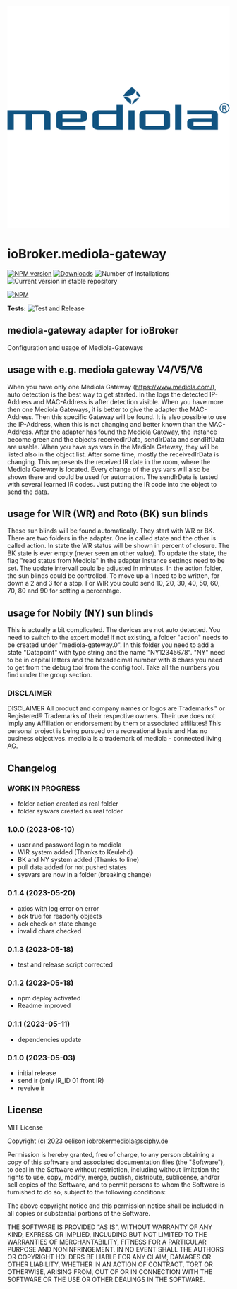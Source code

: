 ![Logo](admin/mediola-gateway.png)

# ioBroker.mediola-gateway

[![NPM version](https://img.shields.io/npm/v/iobroker.mediola-gateway.svg)](https://www.npmjs.com/package/iobroker.mediola-gateway)
[![Downloads](https://img.shields.io/npm/dm/iobroker.mediola-gateway.svg)](https://www.npmjs.com/package/iobroker.mediola-gateway)
![Number of Installations](https://iobroker.live/badges/mediola-gateway-installed.svg)
![Current version in stable repository](https://iobroker.live/badges/mediola-gateway-stable.svg)

[![NPM](https://nodei.co/npm/iobroker.mediola-gateway.png?downloads=true)](https://nodei.co/npm/iobroker.mediola-gateway/)

**Tests:** ![Test and Release](https://github.com/oelison/ioBroker.mediola-gateway/workflows/Test%20and%20Release/badge.svg)

## mediola-gateway adapter for ioBroker

Configuration and usage of Mediola-Gateways

## usage with e.g. mediola gateway V4/V5/V6

When you have only one Mediola Gateway (https://www.mediola.com/), auto detection is the best way to get started. In the logs the detected IP-Address and MAC-Address is after detection visible. When you have more then one Mediola Gateways, it is better to give the adapter the MAC-Address. Then this specific Gateway will be found. It is also possible to use the IP-Address, when this is not changing and better known than the MAC-Address.
After the adapter has found the Mediola Gateway, the instance become green and the objects receivedIrData, sendIrData and sendRfData are usable. When you have sys vars in the Mediola Gateway, they will be listed also in the object list. After some time, mostly the receivedIrData is changing. This represents the received IR date in the room, where the Mediola Gateway is located.
Every change of the sys vars will also be shown there and could be used for automation.
The sendIrData is tested with several learned IR codes. Just putting the IR code into the object to send the data.

## usage for WIR (WR) and Roto (BK) sun blinds

These sun blinds will be found automatically. They start with WR or BK. There are two folders in the adapter. One is called state and the other is called action.
In state the WR status will be shown in percent of closure. The BK state is ever empty (never seen an other value). To update the state, the flag "read status from Mediola" in the adapter instance settings need to be set. The update intervall could be adjusted in minutes.
In the action folder, the sun blinds could be controlled. To move up a 1 need to be written, for down a 2 and 3 for a stop. For WIR you could send 10, 20, 30, 40, 50, 60, 70, 80 and 90 for setting a percentage.

## usage for Nobily (NY) sun blinds

This is actually a bit complicated. The devices are not auto detected. You need to switch to the expert mode! If not existing, a folder "action" needs to be created under "mediola-gateway.0". In this folder you need to add a state "Datapoint" with type string and the name "NY12345678". "NY" need to be in capital letters and the hexadecimal number with 8 chars you need to get from the debug tool from the config tool. Take all the numbers you find under the group section.

### DISCLAIMER

DISCLAIMER All product and company names or logos are Trademarks™ or Registered® Trademarks of their respective owners. Their use does not imply any Affiliation or endorsement by them or associated affiliates! This personal project is being pursued on a recreational basis and Has no business objectives. mediola is a trademark of mediola - connected living AG.

## Changelog

<!--
    Placeholder for the next version (at the beginning of the line):
    ### **WORK IN PROGRESS**
-->

### **WORK IN PROGRESS**

-   folder action created as real folder
-   folder sysvars created as real folder

### 1.0.0 (2023-08-10)

-   user and password login to mediola
-   WIR system added (Thanks to Keulehd)
-   BK and NY system added (Thanks to line)
-   pull data added for not pushed states
-   sysvars are now in a folder (breaking change)

### 0.1.4 (2023-05-20)

-   axios with log error on error
-   ack true for readonly objects
-   ack check on state change
-   invalid chars checked

### 0.1.3 (2023-05-18)

-   test and release script corrected

### 0.1.2 (2023-05-18)

-   npm deploy activated
-   Readme improved

### 0.1.1 (2023-05-11)

-   dependencies update

### 0.1.0 (2023-05-03)

-   initial release
-   send ir (only IR_ID 01 front IR)
-   reveive ir

## License

MIT License

Copyright (c) 2023 oelison <iobrokermediola@sciphy.de>

Permission is hereby granted, free of charge, to any person obtaining a copy
of this software and associated documentation files (the "Software"), to deal
in the Software without restriction, including without limitation the rights
to use, copy, modify, merge, publish, distribute, sublicense, and/or sell
copies of the Software, and to permit persons to whom the Software is
furnished to do so, subject to the following conditions:

The above copyright notice and this permission notice shall be included in all
copies or substantial portions of the Software.

THE SOFTWARE IS PROVIDED "AS IS", WITHOUT WARRANTY OF ANY KIND, EXPRESS OR
IMPLIED, INCLUDING BUT NOT LIMITED TO THE WARRANTIES OF MERCHANTABILITY,
FITNESS FOR A PARTICULAR PURPOSE AND NONINFRINGEMENT. IN NO EVENT SHALL THE
AUTHORS OR COPYRIGHT HOLDERS BE LIABLE FOR ANY CLAIM, DAMAGES OR OTHER
LIABILITY, WHETHER IN AN ACTION OF CONTRACT, TORT OR OTHERWISE, ARISING FROM,
OUT OF OR IN CONNECTION WITH THE SOFTWARE OR THE USE OR OTHER DEALINGS IN THE
SOFTWARE.
